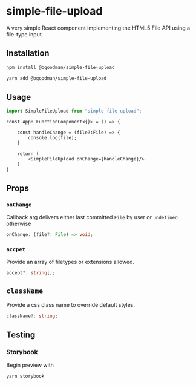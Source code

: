# simple-file-upload

A very simple React component implementing the HTML5 File API using a file-type input.

## Installation

```bash
npm install @bgoodman/simple-file-upload

yarn add @bgoodman/simple-file-upload
```

## Usage

```typescript
import SimpleFileUpload from "simple-file-upload";
```

```tsx
const App: FunctionComponent<{}> = () => {

    const handleChange = (file?:File) => {
        console.log(file);
    }

    return (
        <SimpleFileUpload onChange={handleChange}/>
    )
}
```

## Props

### `onChange`

Callback arg delivers either last committed `File` by user or `undefined` otherwise

 ```typescript
 onChange: (file?: File) => void;
 ```

### `accpet`

Provide an array of filetypes or extensions allowed.

```typescript
accept?: string[];
```

## `className`

Provide a css class name to override default styles.

```typescript
className?: string;
```

## Testing

### Storybook

Begin preview with

```bash
yarn storybook
```
